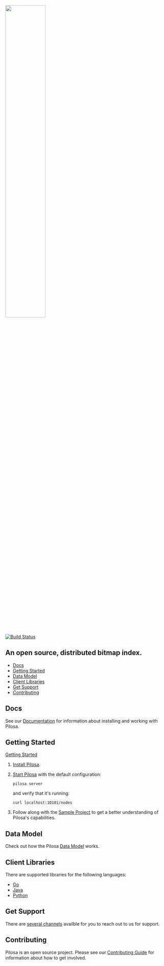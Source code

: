 <a href="https://www.pilosa.com">
    <img src="https://www.pilosa.com/img/logo.svg" width="50%">
</a>

[![Build Status](https://travis-ci.com/pilosa/pilosa.svg?token=Peb4jvQ3kLbjUEhpU5aR&branch=master)](https://travis-ci.com/pilosa/pilosa)

## An open source, distributed bitmap index.
- [Docs](#docs)
- [Getting Started](#getting-started)
- [Data Model](#data-model)
- [Client Libraries](#client-drivers)
- [Get Support](#get-support)
- [Contributing](#contributing)


## Docs

See our [Documentation](https://www.pilosa.com/docs/) for information about installing and working with Pilosa.


## Getting Started

[Getting Started](https://www.pilosa.com/docs/getting-started/)


1.  [Install Pilosa](https://www.pilosa.com/docs/installation/).

2.  [Start Pilosa](https://www.pilosa.com/docs/getting-started/#starting-pilosa) with the default configuration:

    ```shell
    pilosa server
    ```
    
    and verify that it's running:
    
    ```shell
    curl localhost:10101/nodes
    ```

3.  Follow along with the [Sample Project](https://www.pilosa.com/docs/getting-started/#sample-project) to get a better understanding of Pilosa's capabilities.


## Data Model

Check out how the Pilosa [Data Model](https://www.pilosa.com/docs/data-model/) works.


## Client Libraries

There are supported libraries for the following languages:
- [Go](https://www.pilosa.com/docs/client-libraries/#go)
- [Java](https://www.pilosa.com/docs/client-libraries/#java)
- [Python](https://www.pilosa.com/docs/client-libraries/#python)

## Get Support

There are [several channels](https://www.pilosa.com/community/#support) availble for you to reach out to us for support.

## Contributing

Pilosa is an open source project. Please see our [Contributing Guide](https://www.pilosa.com/docs/contributing/) for information about how to get involved.

